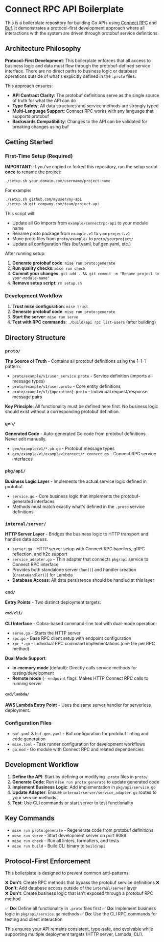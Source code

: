 # Connect RPC API Boilerplate

This is a boilerplate repository for building Go APIs using [Connect RPC](https://connectrpc.com/) and [Buf](https://buf.build/). It demonstrates a protocol-first development approach where all interactions with the system are driven through protobuf service definitions.

## Architecture Philosophy

**Protocol-First Development**: This boilerplate enforces that all access to business logic and data must flow through the protobuf-defined service interface. There are no direct paths to business logic or database operations outside of what's explicitly defined in the `.proto` files.

This approach ensures:
- **API Contract Clarity**: The protobuf definitions serve as the single source of truth for what the API can do
- **Type Safety**: All data structures and service methods are strongly typed
- **Multi-Language Support**: Connect RPC works with any language that supports protobuf
- **Backwards Compatibility**: Changes to the API can be validated for breaking changes using buf

## Getting Started

### First-Time Setup (Required)

**IMPORTANT**: If you've copied or forked this repository, run the setup script **once** to rename the project:

```bash
./setup.sh your.domain.com/username/project-name
```

For example:
```bash
./setup.sh github.com/myuser/my-api
./setup.sh git.company.com/team/project-api
```

This script will:
- Update all Go imports from `example/connectrpc-api` to your module name
- Rename proto package from `example.v1` to `yourproject.v1`
- Move proto files from `proto/example/` to `proto/yourproject/`
- Update all configuration files (buf.yaml, buf.gen.yaml, etc.)

After running setup:
1. **Generate protobuf code**: `mise run proto:generate`
2. **Run quality checks**: `mise run check`
3. **Commit your changes**: `git add . && git commit -m "Rename project to your-module-name"`
4. **Remove setup script**: `rm setup.sh`

### Development Workflow

1. **Trust mise configuration**: `mise trust`
2. **Generate protobuf code**: `mise run proto:generate`
3. **Start the server**: `mise run serve`
4. **Test with RPC commands**: `./build/api rpc list-users` (after building)

## Directory Structure

### `proto/`
**The Source of Truth** - Contains all protobuf definitions using the 1-1-1 pattern:
- `proto/example/v1/user_service.proto` - Service definition (imports all message types)
- `proto/example/v1/user.proto` - Core entity definitions
- `proto/example/v1/{operation}.proto` - Individual request/response message pairs

**Key Principle**: All functionality must be defined here first. No business logic should exist without a corresponding protobuf definition.

### `gen/`
**Generated Code** - Auto-generated Go code from protobuf definitions. Never edit manually.
- `gen/example/v1/*.pb.go` - Protobuf message types
- `gen/example/v1/examplev1connect/*.connect.go` - Connect RPC service interfaces

### `pkg/api/`
**Business Logic Layer** - Implements the actual service logic defined in protobuf.
- `service.go` - Core business logic that implements the protobuf-generated interfaces
- Methods must match exactly what's defined in the `.proto` service definitions

### `internal/server/`
**HTTP Server Layer** - Bridges the business logic to HTTP transport and handles data access.
- `server.go` - HTTP server setup with Connect RPC handlers, gRPC reflection, and h2c support
- `service_adapter.go` - Thin adapter that connects `pkg/api` service to Connect RPC interface
- Provides both standalone server (`Run()`) and handler creation (`CreateHandler()`) for Lambda
- **Database Access**: All data persistence should be handled at this layer

### `cmd/`
**Entry Points** - Two distinct deployment targets:

#### `cmd/cli/`
**CLI Interface** - Cobra-based command-line tool with dual-mode operation:
- `serve.go` - Starts the HTTP server
- `rpc.go` - Base RPC client setup with endpoint configuration
- `rpc_*.go` - Individual RPC command implementations (one file per RPC method)

**Dual Mode Support**:
- **In-memory mode** (default): Directly calls service methods for testing/development
- **Remote mode** (`--endpoint` flag): Makes HTTP Connect RPC calls to running server

#### `cmd/lambda/`
**AWS Lambda Entry Point** - Uses the same server handler for serverless deployment.

### Configuration Files

- `buf.yaml` & `buf.gen.yaml` - Buf configuration for protobuf linting and code generation
- `mise.toml` - Task runner configuration for development workflows
- `go.mod` - Go module with Connect RPC and related dependencies

## Development Workflow

1. **Define the API**: Start by defining or modifying `.proto` files in `proto/`
2. **Generate Code**: Run `mise run proto:generate` to update generated code
3. **Implement Business Logic**: Add implementation in `pkg/api/service.go`
4. **Update Adapter**: Ensure `internal/server/service_adapter.go` routes to your service methods
5. **Test**: Use CLI commands or start server to test functionality

## Key Commands

- `mise run proto:generate` - Regenerate code from protobuf definitions
- `mise run serve` - Start development server on port 8088
- `mise run check` - Run all linters, formatters, and tests
- `mise run build` - Build CLI binary to `build/api`

## Protocol-First Enforcement

This boilerplate is designed to prevent common anti-patterns:

❌ **Don't**: Create RPC methods that bypass the protobuf service definitions
❌ **Don't**: Add database access outside of the `internal/server` layer  
❌ **Don't**: Create business logic that isn't exposed through a protobuf RPC method

✅ **Do**: Define all functionality in `.proto` files first
✅ **Do**: Implement business logic in `pkg/api/service.go` methods
✅ **Do**: Use the CLI RPC commands for testing and client interaction

This ensures your API remains consistent, type-safe, and evolvable while supporting multiple deployment targets (HTTP server, Lambda, CLI).
